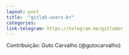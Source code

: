 ```yaml
---
layout: post
title:  "gitlab-users-br"
categories: 
link-telegram: https://telegram.me/gitlabbr
---
```

Contribuição: Guto Carvalho (@gutocarvalho)

